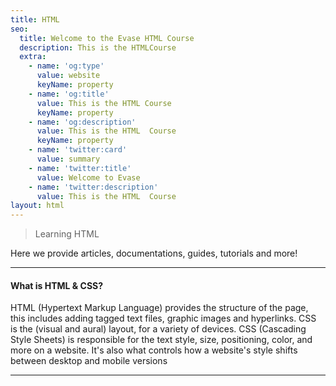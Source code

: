 ```yaml
---
title: HTML 
seo:
  title: Welcome to the Evase HTML Course
  description: This is the HTMLCourse
  extra:
    - name: 'og:type'
      value: website
      keyName: property
    - name: 'og:title'
      value: This is the HTML Course
      keyName: property
    - name: 'og:description'
      value: This is the HTML  Course
      keyName: property
    - name: 'twitter:card'
      value: summary
    - name: 'twitter:title'
      value: Welcome to Evase
    - name: 'twitter:description'
      value: This is the HTML  Course
layout: html
---
```


> Learning HTML 

Here we provide articles, documentations, guides, tutorials and more!

<hr />

<h4>What is HTML & CSS?</h4>
HTML (Hypertext Markup Language) provides the structure of the page, this includes adding tagged text files, graphic images and hyperlinks. CSS is the (visual and aural) layout, for a variety of devices. CSS (Cascading Style Sheets) is responsible for the text style, size, positioning, color, and more on a website. It's also what controls how a website's style shifts between desktop and mobile versions


***

